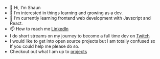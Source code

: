 - 👋 Hi, I’m Shaun  
- 👀 I’m interested in things learning and growing as a dev. 
- 🌱 I’m currently learning frontend web development with Javscript and React. 
- 📫 How to reach me [LinkedIn](https://linkedin.com/in/ycorredius "LinkedIn")
- I do short streams on my journey to become a full time dev on [Twitch](https://twitch.tv/sneakfoxtrot "twitch")
- I would like to get into open source projects but I am totally confused so If you could help me please do so. 
- Checkout out what I am up to [projects](https://github.com/ycorredius/things-i-learned "This is am learning")

<!---
ycorredius/ycorredius is a ✨ special ✨ repository because its `README.md` (this file) appears on your GitHub profile.
You can click the Preview link to take a look at your changes.
--->
